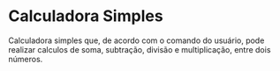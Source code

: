 # Calculadora Simples
 Calculadora simples que, de acordo com o comando do usuário, pode realizar calculos de soma, subtração, divisão e multiplicação, entre dois números.
